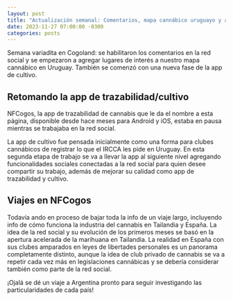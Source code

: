 ```yaml
---
layout: post
title: "Actualización semanal: Comentarios, mapa cannábico uruguayo y app de cultivo"
date: 2023-11-27 07:00:00 -0300
categories: posts
---
```


Semana variadita en Cogoland: se habilitaron los comentarios en la red social y se empezaron a agregar lugares de interés a nuestro mapa cannábico en Uruguay. También se comenzó con una nueva fase de la app de cultivo.

## Retomando la app de trazabilidad/cultivo

NFCogos, la app de trazabilidad de cannabis que le da el nombre a esta página, disponible desde hace meses para Android y iOS, estaba en pausa mientras se trabajaba en la red social.

La app de cultivo fue pensada inicialmente como una forma para clubes cannábicos de registrar lo que el IRCCA les pide en Uruguay. En esta segunda etapa de trabajo se va a llevar la app al siguiente nivel agregando funcionalidades sociales conectadas a la red social para quien desee compartir su trabajo, además de mejorar su calidad como app de trazabilidad y cultivo.

## Viajes en NFCogos

Todavía ando en proceso de bajar toda la info de un viaje largo, incluyendo info de cómo funciona la industria del cannabis en Tailandia y España. La idea de la red social y su evolución de los primeros meses se basó en la apertura acelerada de la marihuana en Tailandia. La realidad en España con sus clubes amparados en leyes de libertades personales es un panorama completamente distinto, aunque la idea de club privado de cannabis se va a repetir cada vez más en legislaciones cannábicas y se debería considerar también como parte de la red social.

¡Ojalá se dé un viaje a Argentina pronto para seguir investigando las particularidades de cada país!
